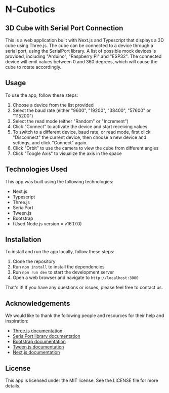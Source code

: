 # N-Cubotics
## 3D Cube with Serial Port Connection

This is a web application built with Next.js and Typescript that displays a 3D cube using Three.js. The cube can be connected to a device through a serial port, using the SerialPort library. A list of possible mock devices is provided, including "Arduino", "Raspberry Pi" and "ESP32". The connected device will emit values between 0 and 360 degrees, which will cause the cube to rotate accordingly.

## Usage

To use the app, follow these steps:

1. Choose a device from the list provided
2. Select the baud rate (either "9600", "19200", "38400", "57600" or "115200")
3. Select the read mode (either "Random" or "Increment")
4. Click "Connect" to activate the device and start receiving values
5. To switch to a different device, baud rate, or read mode, first click "Disconnect" the current device, then choose a new device and settings, and click "Connect" again.
6. Click "Orbit" to use the camera to view the cube from different angles
7. Click "Toogle Axis" to visualize the axis in the space

## Technologies Used

This app was built using the following technologies:

- Next.js
- Typescript
- Three.js
- SerialPort
- Tween.js
- Bootstrap
- (Used Node.js version = v16.17.0)
## Installation

To install and run the app locally, follow these steps:

1. Clone the repository
2. Run `npm install` to install the dependencies
3. Run `npm run dev` to start the development server
4. Open a web browser and navigate to `http://localhost:3000`

That's it! If you have any questions or issues, please feel free to contact us.

## Acknowledgements

We would like to thank the following people and resources for their help and inspiration:

- [Three.js documentation](https://threejs.org/docs/)
- [SerialPort library documentation](https://serialport.io/docs/)
- [Bootstrap documentation](https://getbootstrap.com/docs/5.1/getting-started/introduction/)
- [Tween.js documentation](https://github.com/tweenjs/tween.js/)
- [Next.js documentation](https://nextjs.org/docs/)

## License

This app is licensed under the MIT license. See the LICENSE file for more details.